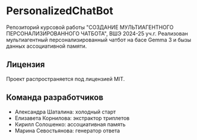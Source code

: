 # PersonalizedChatBot

Репозиторий курсовой работы "СОЗДАНИЕ МУЛЬТИАГЕНТНОГО ПЕРСОНАЛИЗИРОВАННОГО ЧАТБОТА", ВШЭ 2024-25 уч.г.
Реализован мультиагентный персонализированный чатбот на басе Gemma 3 и бызы данных ассоциативной памяти.

## Лицензия

Проект распространяется под лицензией MIT.

## Команда разработчиков

- Александра Шаталина: холодный старт
- Елизавета Корнилова: экстрактор триплетов
- Кирилл Солошенко: ассоциативная память
- Марина Севостьянова: генератор ответа